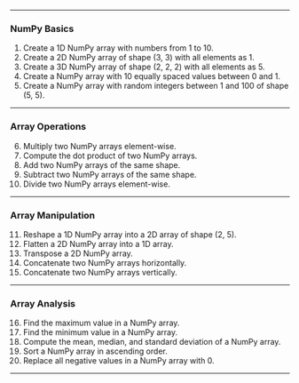 

---

### **NumPy Basics**
1. Create a 1D NumPy array with numbers from 1 to 10.
2. Create a 2D NumPy array of shape (3, 3) with all elements as 1.
3. Create a 3D NumPy array of shape (2, 2, 2) with all elements as 5.
4. Create a NumPy array with 10 equally spaced values between 0 and 1.
5. Create a NumPy array with random integers between 1 and 100 of shape (5, 5).

---

### **Array Operations**
6. Multiply two NumPy arrays element-wise.
7. Compute the dot product of two NumPy arrays.
8. Add two NumPy arrays of the same shape.
9. Subtract two NumPy arrays of the same shape.
10. Divide two NumPy arrays element-wise.

---

### **Array Manipulation**
11. Reshape a 1D NumPy array into a 2D array of shape (2, 5).
12. Flatten a 2D NumPy array into a 1D array.
13. Transpose a 2D NumPy array.
14. Concatenate two NumPy arrays horizontally.
15. Concatenate two NumPy arrays vertically.

---

### **Array Analysis**
16. Find the maximum value in a NumPy array.
17. Find the minimum value in a NumPy array.
18. Compute the mean, median, and standard deviation of a NumPy array.
19. Sort a NumPy array in ascending order.
20. Replace all negative values in a NumPy array with 0.

---

